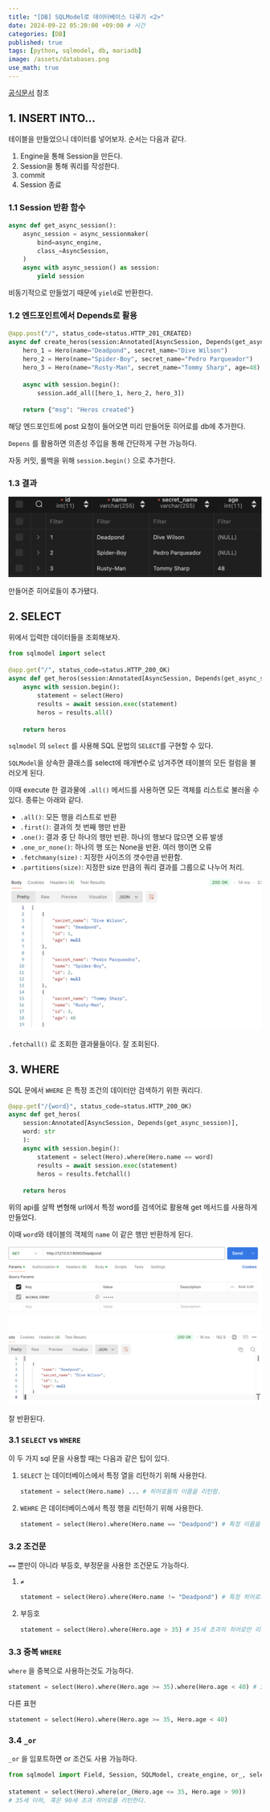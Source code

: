```yaml
---
title: "[DB] SQLModel로 데이터베이스 다루기 <2>"
date: 2024-09-22 05:20:00 +09:00 # 시간
categories: [DB]
published: true
tags: [python, sqlmodel, db, mariadb]
image: /assets/databases.png
use_math: true
---  
```


[공식문서](https://sqlmodel.tiangolo.com/) 참조

## 1. INSERT INTO…

테이블을 만들었으니 데이터를 넣어보자. 순서는 다음과 같다.

1. Engine을 통해 Session을 만든다.
2. Session을 통해 쿼리를 작성한다.
3. commit
4. Session 종료

### 1.1 Session 반환 함수

```python
async def get_async_session():
    async_session = async_sessionmaker(
        bind=async_engine,
        class_=AsyncSession,
    )
    async with async_session() as session:
        yield session
```

비동기적으로 만들었기 때문에 `yield`로 반환한다.

### 1.2 엔드포인트에서 Depends로 활용

```python
@app.post("/", status_code=status.HTTP_201_CREATED)
async def create_heros(session:Annotated[AsyncSession, Depends(get_async_session)]):
    hero_1 = Hero(name="Deadpond", secret_name="Dive Wilson")
    hero_2 = Hero(name="Spider-Boy", secret_name="Pedro Parqueador")
    hero_3 = Hero(name="Rusty-Man", secret_name="Tommy Sharp", age=48)

    async with session.begin():
        session.add_all([hero_1, hero_2, hero_3])

    return {"msg": "Heros created"}
```

해당 엔드포인트에 post 요청이 들어오면 미리 만들어둔 히어로를 db에 추가한다.

`Depens` 를 활용하면 의존성 주입을 통해 간단하게 구현 가능하다.

자동 커밋, 롤백을 위해 `session.begin()` 으로 추가한다.

### 1.3 결과

![](/assets/sqlmodel2-1.png)

만들어준 히어로들이 추가됐다.

## 2. SELECT

위에서 입력한 데이터들을 조회해보자.

```python
from sqlmodel import select

@app.get("/", status_code=status.HTTP_200_OK)
async def get_heros(session:Annotated[AsyncSession, Depends(get_async_session)]):
    async with session.begin():
        statement = select(Hero)
        results = await session.exec(statement)
        heros = results.all()
        
    return heros
```

`sqlmodel` 의 `select` 를 사용해 SQL 문법의 `SELECT`를 구현할 수 있다.

`SQLModel`을 상속한 클래스를 select에 매개변수로 넘겨주면 테이블의 모든 컬럼을 불러오게 된다.

이때 execute 한 결과물에 `.all()` 메서드를 사용하면 모든 객체를 리스트로 불러올 수 있다. 종류는 아래와 같다.

- `.all()`: 모든 행을 리스트로 반환
- `.first()`: 결과의 첫 번째 행만 반환
- `.one()`: 결과 중 단 하나의 행만 반환. 하나의 행보다 많으면 오류 발생
- `.one_or_none()`: 하나의 행 또는 None을 반환. 여러 행이면 오류
- `.fetchmany(size)` : 지정한 사이즈의 갯수만큼 반환함.
- `.partitions(size)`: 지정한 size 만큼의 쿼리 결과를 그룹으로 나누어 처리.

![](/assets/sqlmodel2-2.png)

`.fetchall()` 로 조회한 결과물들이다. 잘 조회된다.

## 3. WHERE

SQL 문에서 `WHERE` 은 특정 조건의 데이터만 검색하기 위한 쿼리다.

```python
@app.get("/{word}", status_code=status.HTTP_200_OK)
async def get_heros(
    session:Annotated[AsyncSession, Depends(get_async_session)],
    word: str
    ):
    async with session.begin():
        statement = select(Hero).where(Hero.name == word)
        results = await session.exec(statement)
        heros = results.fetchall()
        
    return heros
```

위의 api를 살짝 변형해 url에서 특정 word를 검색어로 활용해 get 메서드를 사용하게 만들었다.

이때 `word`와 테이블의 객체의 `name` 이 같은 행만 반환하게 된다.

![](/assets/sqlmodel2-3.png)

잘 반환된다.

### 3.1 `SELECT` vs `WHERE`

이 두 가지 sql 문을 사용할 때는 다음과 같은 팁이 있다.

1. `SELECT`  는 데이터베이스에서 특정 열을 리턴하기 위해 사용한다.
    
    ```python
    statement = select(Hero.name) ... # 히어로들의 이름을 리턴함.
    ```
    
2. `WEHRE` 은 데이터베이스에서 특정 행을 리턴하기 위해 사용한다.
    
    ```python
    statement = select(Hero).where(Hero.name == "Deadpond") # 특정 이름을 가진 히어로 정보를 리턴함.
    ```
    

### 3.2 조건문

`==`  뿐만이 아니라 부등호, 부정문을 사용한 조건문도 가능하다.

1. `≠` 
    
    ```python
    statement = select(Hero).where(Hero.name != "Deadpond") # 특정 히어로의 이름이 아닌 경우를 리턴함
    ```
    
2. 부등호
    
    ```python
    statement = select(Hero).where(Hero.age > 35) # 35세 초과의 히어로만 리턴함.
    ```
    

### 3.3 중복 `WHERE`

`where` 을 중복으로 사용하는것도 가능하다.

```python
statement = select(Hero).where(Hero.age >= 35).where(Hero.age < 40) # 35세 이상, 40세 미만의 히어로를 리턴함
```

다른 표현

```python
statement = select(Hero).where(Hero.age >= 35, Hero.age < 40)
```

### 3.4 `_or`

`_or` 을 임포트하면 or 조건도 사용 가능하다.

```python
from sqlmodel import Field, Session, SQLModel, create_engine, or_, select

statement = select(Hero).where(or_(Hero.age <= 35, Hero.age > 90))
# 35세 이하, 혹은 90세 초과 히어로를 리턴한다.
```